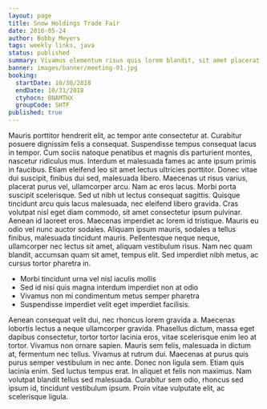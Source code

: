 ```yaml
---
layout: page
title: Snow Holdings Trade Fair
date: 2016-05-24
author: Bobby Meyers
tags: weekly links, java
status: published
summary: Vivamus elementum risus quis lorem blandit, sit amet placerat.
banner: images/banner/meeting-01.jpg
booking:
  startDate: 10/30/2018
  endDate: 10/31/2018
  ctyhocn: BNAMTHX
  groupCode: SHTF
published: true
---
```

Mauris porttitor hendrerit elit, ac tempor ante consectetur at. Curabitur posuere dignissim felis a consequat. Suspendisse tempus consequat lacus in tempor. Cum sociis natoque penatibus et magnis dis parturient montes, nascetur ridiculus mus. Interdum et malesuada fames ac ante ipsum primis in faucibus. Etiam eleifend leo sit amet lectus ultricies porttitor. Donec vitae dui suscipit, finibus dui sed, malesuada libero. Maecenas ut risus varius, placerat purus vel, ullamcorper arcu.
Nam ac eros lacus. Morbi porta suscipit scelerisque. Sed ut nibh ut lectus consequat sagittis. Quisque tincidunt arcu quis lacus malesuada, nec eleifend libero gravida. Cras volutpat nisl eget diam commodo, sit amet consectetur ipsum pulvinar. Aenean id laoreet eros. Maecenas imperdiet ac lorem id tristique. Mauris eu odio vel nunc auctor sodales. Aliquam ipsum mauris, sodales a tellus finibus, malesuada tincidunt mauris. Pellentesque neque neque, ullamcorper nec lectus sit amet, aliquam vestibulum risus. Nam nec quam blandit, accumsan quam sit amet, tempus elit. Sed imperdiet nibh metus, ac cursus tortor pharetra in.

* Morbi tincidunt urna vel nisl iaculis mollis
* Sed id nisi quis magna interdum imperdiet non at odio
* Vivamus non mi condimentum metus semper pharetra
* Suspendisse imperdiet velit eget imperdiet facilisis.

Aenean consequat velit dui, nec rhoncus lorem gravida a. Maecenas lobortis lectus a neque ullamcorper gravida. Phasellus dictum, massa eget dapibus consectetur, tortor tortor lacinia eros, vitae scelerisque enim leo at tortor. Vivamus non ornare sapien. Mauris sem felis, malesuada in dictum at, fermentum nec tellus. Vivamus at rutrum dui. Maecenas at purus quis purus semper vestibulum in nec ante. Donec non ligula sem. Etiam quis lacinia enim. Sed luctus tempus erat. In aliquet et felis non maximus. Nam volutpat blandit tellus sed malesuada. Curabitur sem odio, rhoncus sed ipsum id, tincidunt vestibulum ipsum. Proin vitae vulputate elit, ac scelerisque ligula.
